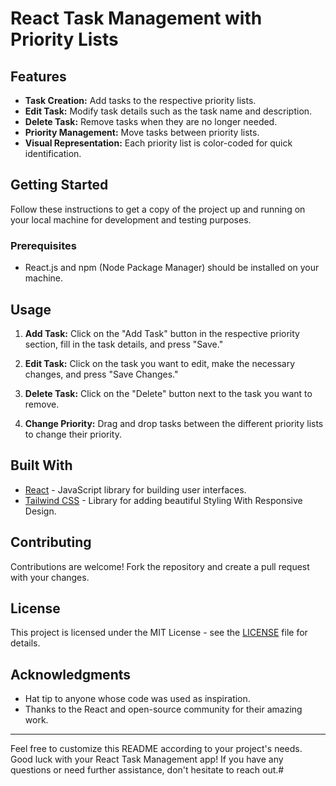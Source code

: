 # React Task Management with Priority Lists

## Features

- **Task Creation:** Add tasks to the respective priority lists.
- **Edit Task:** Modify task details such as the task name and description.
- **Delete Task:** Remove tasks when they are no longer needed.
- **Priority Management:** Move tasks between priority lists.
- **Visual Representation:** Each priority list is color-coded for quick identification.

## Getting Started

Follow these instructions to get a copy of the project up and running on your local machine for development and testing purposes.

### Prerequisites

- React.js and npm (Node Package Manager) should be installed on your machine.

## Usage

1. **Add Task:** Click on the "Add Task" button in the respective priority section, fill in the task details, and press "Save."

2. **Edit Task:** Click on the task you want to edit, make the necessary changes, and press "Save Changes."

3. **Delete Task:** Click on the "Delete" button next to the task you want to remove.

4. **Change Priority:** Drag and drop tasks between the different priority lists to change their priority.

## Built With

- [React](https://reactjs.org/) - JavaScript library for building user interfaces.
- [Tailwind CSS](https://tailwindcss.com/) - Library for adding beautiful Styling With Responsive Design.

## Contributing

Contributions are welcome! Fork the repository and create a pull request with your changes.

## License

This project is licensed under the MIT License - see the [LICENSE](LICENSE) file for details.

## Acknowledgments

- Hat tip to anyone whose code was used as inspiration.
- Thanks to the React and open-source community for their amazing work.

---

Feel free to customize this README according to your project's needs. Good luck with your React Task Management app! If you have any questions or need further assistance, don't hesitate to reach out.#
